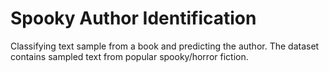 # Spooky Author Identification
Classifying text sample from a book and predicting the author.
The dataset contains sampled text from popular spooky/horror fiction.

